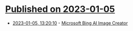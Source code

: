 # [Published on 2023-01-05](index.md)

* [2023-01-05, 13:20:10](https://news.ycombinator.com/item?id=34259191) - [Microsoft Bing AI Image Creator](https://www.bing.com/images/create)

